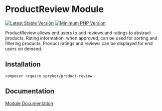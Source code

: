# ProductReview Module
[![Latest Stable Version](https://poser.pugx.org/spryker/product-review/v/stable.svg)](https://packagist.org/packages/spryker/product-review)
[![Minimum PHP Version](https://img.shields.io/badge/php-%3E%3D%207.3-8892BF.svg)](https://php.net/)

ProductReview allows end users to add reviews and ratings to abstract products. Rating information, when approved, can be used for sorting and filtering products. Product ratings and reviews can be displayed for end users on demand.

## Installation

```
composer require spryker/product-review
```

## Documentation

[Module Documentation](https://academy.spryker.com/developing_with_spryker/module_guide/products/product_reviews/product_review.html)
